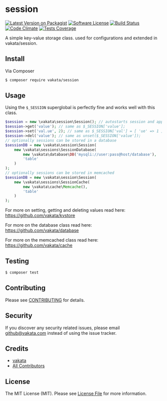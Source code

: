 # session

[![Latest Version on Packagist][ico-version]][link-packagist]
[![Software License][ico-license]](LICENSE.md)
[![Build Status][ico-travis]][link-travis]
[![Code Climate][ico-cc]][link-cc]
[![Tests Coverage][ico-cc-coverage]][link-cc]

A simple key-value storage class. used for configurations and extended in vakata/session.

## Install

Via Composer

``` bash
$ composer require vakata/session
```

## Usage

Using the `$_SESSION` superglobal is perfectly fine and works well with this class.

``` php
$session = new \vakata\session\Session(); // autostarts session and applies useful defaults
$session->get('value'); // same as $_SESSION['value'];
$session->set('val.ue', 2); // same as $_SESSION['val'] = [ 'ue' => 1 ];
$session->del('value'); // same as unset($_SESSION['value']);
// optionally sessions can be stored in a database
$sessionDB = new \vakata\session\Session(
    new \vakata\sessions\SessionDatabase(
        new \vakata\database\DB('mysqli://user:pass@host/database'),
        'table'
    )
);
// optionally sessions can be stored in memcached
$sessionDB = new \vakata\session\Session(
    new \vakata\sessions\SessionCache(
        new \vakata\cache\Memcache(),
        'table'
    )
);
```

For more on setting, getting and deleting values read here:
https://github.com/vakata/kvstore

For more on the database class read here:
https://github.com/vakata/database

For more on the memcached class read here:
https://github.com/vakata/cache

## Testing

``` bash
$ composer test
```


## Contributing

Please see [CONTRIBUTING](CONTRIBUTING.md) for details.

## Security

If you discover any security related issues, please email github@vakata.com instead of using the issue tracker.

## Credits

- [vakata][link-author]
- [All Contributors][link-contributors]

## License

The MIT License (MIT). Please see [License File](LICENSE.md) for more information.

[ico-version]: https://img.shields.io/packagist/v/vakata/session.svg?style=flat-square
[ico-license]: https://img.shields.io/badge/license-MIT-brightgreen.svg?style=flat-square
[ico-travis]: https://img.shields.io/travis/vakata/session/master.svg?style=flat-square
[ico-scrutinizer]: https://img.shields.io/scrutinizer/coverage/g/vakata/session.svg?style=flat-square
[ico-code-quality]: https://img.shields.io/scrutinizer/g/vakata/session.svg?style=flat-square
[ico-downloads]: https://img.shields.io/packagist/dt/vakata/session.svg?style=flat-square
[ico-cc]: https://img.shields.io/codeclimate/github/vakata/session.svg?style=flat-square
[ico-cc-coverage]: https://img.shields.io/codeclimate/coverage/github/vakata/session.svg?style=flat-square

[link-packagist]: https://packagist.org/packages/vakata/session
[link-travis]: https://travis-ci.org/vakata/session
[link-scrutinizer]: https://scrutinizer-ci.com/g/vakata/session/code-structure
[link-code-quality]: https://scrutinizer-ci.com/g/vakata/session
[link-downloads]: https://packagist.org/packages/vakata/session
[link-author]: https://github.com/vakata
[link-contributors]: ../../contributors
[link-cc]: https://codeclimate.com/github/vakata/session

